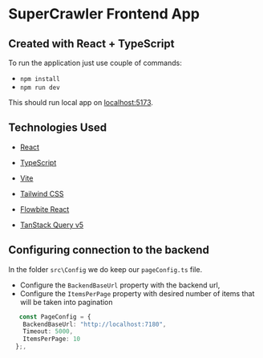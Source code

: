# SuperCrawler Frontend App

## Created with React + TypeScript

To run the application just use couple of commands:

- `npm install`
- `npm run dev`

This should run local app on [localhost:5173](http://localhost:5173/).

## Technologies Used

- [React](https://react.dev/)

- [TypeScript](https://www.typescriptlang.org/)

- [Vite](https://vitejs.dev/)

- [Tailwind CSS](https://tailwindcss.com/)

- [Flowbite React](https://www.flowbite-react.com/)

- [TanStack Query v5](https://tanstack.com/query/v5/)

## Configuring connection to the backend

In the folder `src\Config` we do keep our `pageConfig.ts` file.

- Configure the `BackendBaseUrl` property with the backend url,
- Configure the `ItemsPerPage` property with desired number of items that will be taken into pagination

```ts
   const PageConfig = {
    BackendBaseUrl: "http://localhost:7180",
    Timeout: 5000,
    ItemsPerPage: 10
  };,
```

